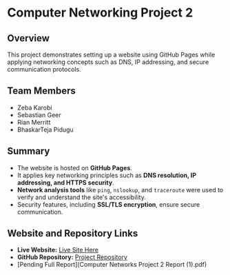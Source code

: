  # Computer Networking Project 2

## Overview
This project demonstrates setting up a website using GitHub Pages while applying networking concepts such as DNS, IP addressing, and secure communication protocols.

## Team Members
- Zeba Karobi
- Sebastian Geer
- Rian Merritt
- BhaskarTeja Pidugu

## Summary
- The website is hosted on **GitHub Pages**.
- It applies key networking principles such as **DNS resolution, IP addressing, and HTTPS security**.
- **Network analysis tools** like `ping`, `nslookup`, and `traceroute` were used to verify and understand the site's accessibility.
- Security features, including **SSL/TLS encryption**, ensure secure communication.

## Website and Repository Links
- **Live Website:** [Live Site Here](https://computernetworksp2.netlify.app/login.html)
- **GitHub Repository:** [Project Repository](https://github.com/CompNetworksProjects/CompNetworksProject2)
- [Pending Full Report](Computer Networks Project 2 Report (1).pdf) 
  
